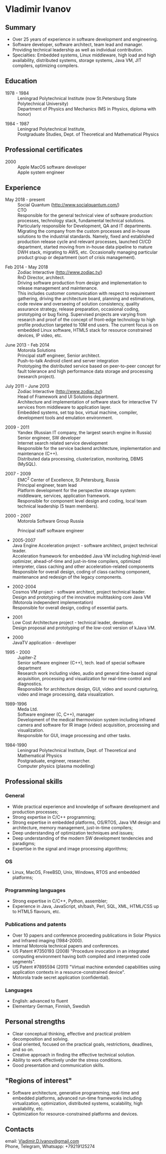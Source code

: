 <html><head><meta http-equiv="Content-Type" content="text/html; charset=UTF-8"></head><body>


<h1>Vladimir Ivanov</h1>
<h2>Summary</h2>
<ul>
<li>Over 25 years of experience in software development and engineering.</li>
<li>Software developer, software architect, team lead and manager. Providing technical leadership as well as individual contribution.</li> 
<li>Specialties: Embedded systems, Linux middleware, high load and high availability, distributed systems, storage systems, Java VM, JIT compilers, optimizing compilers.</li>
</ul> 

<h2>Education</h2>
<dl><dt>1978 - 1984</dt><dd>
Leningrad Polytechnical Institute (now St.Petersburg State Polytechnical University) <br> 
Department of Physics and Mechanics (MS in Physics, diploma with honor)  
</dd></dl>
<dl><dt>1984 - 1987</dt><dd>
Leningrad Polytechnical Institute, <br>
Postgraduate Studies, Dept. of Theoretical and Mathematical Physics  
</dd></dl>

<h2>Professional certificates</h2>
<dl><dt>2000</dt><dd>
Apple MacOS software developer <br>
Apple system engineer  
</dd></dl>

<h2>Experience</h2>
<dl><dt>May 2018 - present</dt><dd>
Social Quantum (<a href="http://www.socialquantum.com/ target="_blank">http://www.socialquantum.com/</a>)<br>
CTO<br>
Responsible for the general technical view of software production: processes, technology stack, fundamental technical solutions. Particularly responsible for Development, QA and IT departments. Migrating the company from the custom processes and in-house solutions to the industrial standards. Namely, fixed and established production release cycle and relevant processes, launched CI/CD department, started moving from in-house data pipeline to mature DWH stack, migrating to AWS, etc. Occasionally managing particular product group or department (sort of crisis management).
</dd></dl>

<dl><dt>Feb 2014 - May 2018</dt><dd>
Zodiac Interactive (<a href="http://www.zodiac.tv/" target="_blank">http://www.zodiac.tv/</a>)<br>
RnD Director, architect.<br>
Driving software production from design and implementation to release management and maintenance.<br>
This includes customer communication with respect to requirement gathering, driving the architecture board, planning and estimations, code review and overseeing of solution consistency, quality assurance strategy, release preparation, occasional coding, prototyping or bug fixing. Supervised projects are varying from research and proof of the concept of front-edge technology to high profile production targeted to 10M end users. The current focus is on embedded Linux software, HTML5 stack for resource constrained devices, IP video, etc.
</dd></dl>

<dl><dt>June 2013 - Feb 2014</dt><dd>
Motorola Solutions<br>
Principal staff engineer, Senior architect.<br>
Push-to-talk Android client and server integration<br>
Prototyping the distributed service based on peer-to-peer concept for fault tolerance and high performance data storage and processing (research project).
</dd></dl>

<dl><dt>July 2011 - June 2013</dt><dd>
Zodiac Interactive (<a href="http://www.zodiac.tv/" target="_blank">http://www.zodiac.tv/</a>)<br>
Head of Framework and UI Solutions department.<br>
Architecture and implementation of software stack for interactive TV services from middleware to application layer.<br>
Embedded systems, set top box, virtual machine, compiler, development tools and emulation environment. 
</dd></dl>

<dl><dt>2009 - 2011</dt><dd>
Yandex (Russian IT company, the largest search engine in Russia)<br>
Senior engineer, SW developer <br>
Internet search related service development<br>
Responsible for the service backend architecture, implementation and maintenance (C++). <br>
Distributed data processing, clusterization, monitoring, DBMS (MySQL).
</dd></dl>

<dl><dt>2007 - 2009</dt><dd>
EMC<sup>2</sup> Center of Excellence, St.Petersburg, Russia <br>
Principal engineer, team lead <br>
Platform development for the perspective storage system: middleware, services, application framework. <br> 
Responsible for component level design and coding, local team technical leadership (5 team members). 
</dd></dl>
<dl><dt>2000 - 2007</dt><dd>
Motorola Software Group Russia <br> 

Principal staff software engineer  
</dd></dl>
<ul><li>2005-2007 <br>
Java Engine Acceleration project - software architect, project technical leader. <br>
Acceleration framework for embedded Java VM including high/mid-level 
optimizer, ahead-of-time and just-in-time compilers, optimized 
interpreter, class caching and other acceleration-related components <br>
Responsible for overall design, coding of class caching component, maintenance and redesign of the legacy components.  
</li></ul><ul><li>2002-2004 <br>
Cosmos VM project - software architect, project technical leader. <br>
Design and prototyping of the innovative multitasking core Java VM (Motorola independent implementation) <br> 
Responsible for overall design, coding of essential parts. 
</li></ul><ul><li>2001 <br>
Low Cost Architecture project - technical leader, developer. <br> 
Design proposal and prototyping of the low-cost version of kJava VM. 
</li></ul><ul><li>2000 <br> 
JavaTV application - developer  
</li></ul><dl><dt>1995 - 2000</dt><dd>
Jupiter-Z <br>
Senior software engineer (C++), tech. lead of special software department <br> 
Research work including video, audio and general time-based signal acquisition, 
processing and visualization for real-time control and diagnostics. <br>
Responsible for architecture design, GUI, video and sound capturing, video and 
image processing, data visualization.  
</dd></dl>

<dl><dt>1989-1996</dt><dd>
Meda Ltd. <br> 
Software engineer (C, C++), manager <br> 
Development of the medical thermovision system including infrared camera and 
software for IR image (video) acquisition, processing and visualization. <br>  
Responsible for GUI, image processing and other tasks.  
</dd></dl>

<dl><dt>1984-1990</dt><dd>
Leningrad Polytechnical Institute, Dept. of Theoretical and Mathematical Physics <br>
Postgraduate, engineer, researcher. <br>
Computer physics (plasma modelling) 
        
        
</dd></dl>

<h2>Professional skills</h2>
<h3>General</h3>
<ul>
<li>Wide practical experience and knowledge of software development and production processes;
</li><li>Strong expertise in C/C++ programming;
</li><li>Strong expertise in embedded platforms, OS/RTOS, Java VM design and architecture, memory management, just-in-time compilers;  
</li><li>Deep understanding of optimization techniques and issues;  
</li><li>Deep understanding of the modern SW development tendencies and paradigms;  
</li><li>Expertise in the signal and image processing algorithms;  
</li></ul>

<h3>OS</h3>
<ul><li>Linux, MacOS, FreeBSD, Unix, Windows, RTOS and embedded platforms;  
</li></ul>

<h3>Programming languages</h3>
<ul><li>Strong expertise in C/C++, Python, assembler;  
</li><li>Experience in Java, JavaScript, sh/bash, Perl, SQL, XML, HTML/CSS up to HTML5 flavours, etc.  
</li></ul>

<h3>Publications and patents</h3>
<ul><li>Over 10 papers and conference proceeding publications in Solar Physics and Infrared imaging (1984-2000). 
</li><li>Internal Motorola technical papers and conferences.  
</li><li>US Patent #7350193 (2008) "Procedure invocation in an 
integrated computing environment having both compiled and interpreted 
code segments".
</li><li>US Patent #7895594 (2011) "Virtual machine extended capabilities using application contexts in a resource-constrained device".
</li><li>Motorola trade secret application (confidential).
</li></ul>

<h3>Languages</h3>
<ul><li>English: advanced to fluent
</li><li>Elementary German, Finnish, Swedish

</li></ul><h2>Personal strengths</h2>
<ul><li>Clear conceptual thinking, effective and practical problem decomposition and solving.
</li><li>Goal oriented, focused on the practical goals, restrictions, deadlines, and so on.
</li><li>Creative approach in finding the effective technical solution.  
</li><li>Ability to work effectively under the stress conditions.  
</li><li>Good presentation and communication skills.  
</li></ul>

<h2>"Regions of interest"</h2>
<ul><li>Software architecture, generative programming, real-time and 
embedded platforms, advanced run-time frameworks including 
virtualization, optimization, distributed systems, 
scalability, high availability, etc.  
</li><li>Optimization for resource-constrained platforms and devices.  
</li></ul>

<h2> Contacts</h2>
<p>
    email: <a href="mailto:Vladimir.D.Ivanov@gmail.com" target="_blank">Vladimir.D.Ivanov@gmail.com</a> 
    <br>
    Phone, Telegram, Whatsapp: +79219125274
</p>
</body></html>

